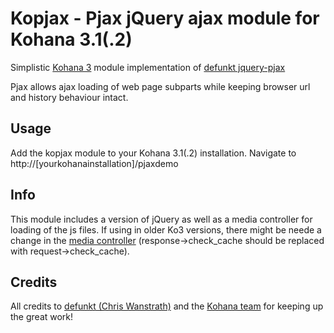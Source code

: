 # Kopjax - Pjax jQuery ajax module for Kohana 3.1(.2)
Simplistic [Kohana 3](https://github.com/kohana/kohana) module implementation of [defunkt jquery-pjax](https://github.com/defunkt/jquery-pjax)

Pjax allows ajax loading of web page subparts while keeping browser url and history behaviour intact. 

## Usage
Add the kopjax module to your Kohana 3.1(.2) installation. Navigate to http://[yourkohanainstallation]/pjaxdemo

## Info
This module includes a version of jQuery as well as a media controller for loading of the js files. If using in older Ko3 versions, there might be neede a change in the [media controller](https://github.com/cambiata/kopjax/blob/master/classes/controller/media.php) (response->check_cache should be replaced with request->check_cache).


## Credits
All credits to [defunkt (Chris Wanstrath)](https://github.com/defunkt)
and the [Kohana team](http://kohanaframework.org/team) for keeping up the great work!